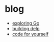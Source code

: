 
[meta]: # (CSS_URL=./blog.css)
[meta]: # (DOCUMENT_TITLE=viveknathani - blog)

# blog

- [exploring Go](./go)
- [building delp](./delp)
- [code for yourself](./code-for-yourself)
